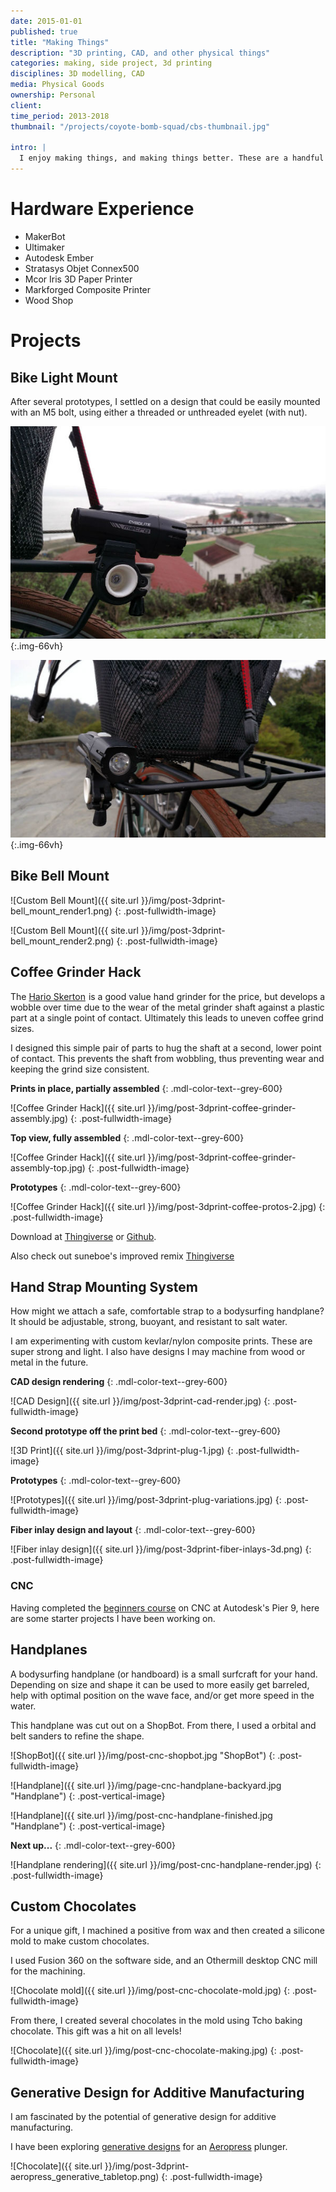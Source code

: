 ```yaml
---
date: 2015-01-01
published: true
title: "Making Things"
description: "3D printing, CAD, and other physical things"
categories: making, side project, 3d printing
disciplines: 3D modelling, CAD
media: Physical Goods
ownership: Personal 
client:
time_period: 2013-2018
thumbnail: "/projects/coyote-bomb-squad/cbs-thumbnail.jpg"

intro: |
  I enjoy making things, and making things better. These are a handful of small 3D printing projects & prototypes from my time at Autodesk (where I had access to nice machines at [Pier 9](https://www.instructables.com/Overview-Access-to-Autodesk-Pier-9-Workshop/))
---
```

# Hardware Experience
- MakerBot
- Ultimaker
- Autodesk Ember
- Stratasys Objet Connex500
- Mcor Iris 3D Paper Printer
- Markforged Composite Printer
- Wood Shop

# Projects

## Bike Light Mount

After several prototypes, I settled on a design that could be easily mounted with an M5 bolt, using either a threaded or unthreaded eyelet (with nut). 


![Custom Light Mount](/images/projects/making-things/3dp-bike-mount-1.jpg){:.img-66vh}

![Custom Light Mount](/images/projects/making-things/3dp-bike-mount-2.jpg){:.img-66vh}

<!--
<section>
<div class="layout layout-2col">
<figure class="image-wrapper">
<img class src="/images/projects/making-things/3dp-bike-mount-1.jpg">
<figcaption>Test</figcaption>
</figure>

<figure class="image-wrapper">
<img class src="/images/projects/making-things/3dp-bike-mount-2.jpg">
<figcaption>Test</figcaption>
</figure>
</div></section>
-->
## Bike Bell Mount

![Custom Bell Mount]({{ site.url }}/img/post-3dprint-bell_mount_render1.png)
{: .post-fullwidth-image}

![Custom Bell Mount]({{ site.url }}/img/post-3dprint-bell_mount_render2.png)
{: .post-fullwidth-image}

## Coffee Grinder Hack

The <a rel="nofollow" href="http://www.amazon.com/gp/product/B001802PIQ/ref=as_li_tl?ie=UTF8&camp=1789&creative=9325&creativeASIN=B001802PIQ&linkCode=as2&tag=ryanarna-20&linkId=UVOYMNHMT7RI533J">Hario Skerton</a><img src="http://ir-na.amazon-adsystem.com/e/ir?t=ryanarna-20&l=as2&o=1&a=B001802PIQ" width="1" height="1" border="0" alt="" style="border:none !important; margin:0px !important;" /> is a good value hand grinder for the price, but develops a wobble over time due to the wear of the metal grinder shaft against a plastic part at a single point of contact. Ultimately this leads to uneven coffee grind sizes. 

I designed this simple pair of parts to hug the shaft at a second, lower point of contact. This prevents the shaft from wobbling, thus preventing wear and keeping the grind size consistent. 

**Prints in place, partially assembled**
{: .mdl-color-text--grey-600}

![Coffee Grinder Hack]({{ site.url }}/img/post-3dprint-coffee-grinder-assembly.jpg)
{: .post-fullwidth-image}

**Top view, fully assembled**
{: .mdl-color-text--grey-600}

![Coffee Grinder Hack]({{ site.url }}/img/post-3dprint-coffee-grinder-assembly-top.jpg)
{: .post-fullwidth-image}

**Prototypes**
{: .mdl-color-text--grey-600}

![Coffee Grinder Hack]({{ site.url }}/img/post-3dprint-coffee-protos-2.jpg)
{: .post-fullwidth-image}

Download at [Thingiverse](https://www.thingiverse.com/thing:984399) or [Github](https://github.com/arnaudin/Printable-STL/tree/master/Hario%20Skerton%20Grinder%20Spacer%20Bearing). 

Also check out suneboe's improved remix [Thingiverse](https://www.thingiverse.com/thing:1640345)

## Hand Strap Mounting System

How might we attach a safe, comfortable strap to a bodysurfing handplane? It should be adjustable, strong, buoyant, and resistant to salt water.

I am experimenting with custom kevlar/nylon composite prints. These are super strong and light. I also have designs I may machine from wood or metal in the future. 

**CAD design rendering**
{: .mdl-color-text--grey-600}

![CAD Design]({{ site.url }}/img/post-3dprint-cad-render.jpg)
{: .post-fullwidth-image}

**Second prototype off the print bed**
{: .mdl-color-text--grey-600}

![3D Print]({{ site.url }}/img/post-3dprint-plug-1.jpg)
{: .post-fullwidth-image}

**Prototypes**
{: .mdl-color-text--grey-600}

![Prototypes]({{ site.url }}/img/post-3dprint-plug-variations.jpg)
{: .post-fullwidth-image}

**Fiber inlay design and layout**
{: .mdl-color-text--grey-600}

![Fiber inlay design]({{ site.url }}/img/post-3dprint-fiber-inlays-3d.png)
{: .post-fullwidth-image}

### CNC

Having completed the [beginners course](http://www.instructables.com/id/Learn-CNC-The-Hard-Way/) on CNC at Autodesk's Pier 9, here are some starter projects I have been working on. 

## Handplanes

A bodysurfing handplane (or handboard) is a small surfcraft for your hand. Depending on size and shape it can be used to more easily get barreled, help with optimal position on the wave face, and/or get more speed in the water. 

This handplane was cut out on a ShopBot. From there, I used a orbital and belt sanders to refine the shape.

![ShopBot]({{ site.url }}/img/post-cnc-shopbot.jpg "ShopBot")
{: .post-fullwidth-image}

![Handplane]({{ site.url }}/img/page-cnc-handplane-backyard.jpg "Handplane")
{: .post-vertical-image}

![Handplane]({{ site.url }}/img/post-cnc-handplane-finished.jpg "Handplane")
{: .post-vertical-image}

**Next up...**
{: .mdl-color-text--grey-600}

![Handplane rendering]({{ site.url }}/img/post-cnc-handplane-render.jpg)
{: .post-fullwidth-image}

## Custom Chocolates

For a unique gift, I machined a positive from wax and then created a silicone mold to make custom chocolates.

I used Fusion 360 on the software side, and an Othermill desktop CNC mill for the machining. 

![Chocolate mold]({{ site.url }}/img/post-cnc-chocolate-mold.jpg)
{: .post-fullwidth-image}

From there, I created several chocolates in the mold using Tcho baking chocolate. This gift was a hit on all levels!

![Chocolate]({{ site.url }}/img/post-cnc-chocolate-making.jpg)
{: .post-fullwidth-image}

## Generative Design for Additive Manufacturing

I am fascinated by the potential of generative design for additive manufacturing.

I have been exploring [generative designs](https://gallery.autodesk.com/fusion360/projects/generative-design-aeropress-plunger) for an [Aeropress](https://gallery.autodesk.com/fusion360/projects/aeropress-coffee-maker) plunger.

![Chocolate]({{ site.url }}/img/post-3dprint-aeropress_generative_tabletop.png)
{: .post-fullwidth-image}
